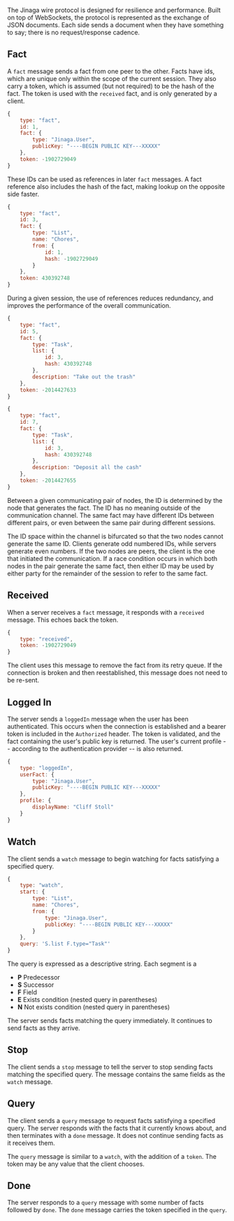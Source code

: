 The Jinaga wire protocol is designed for resilience and performance. Built on top of WebSockets, the protocol is represented as the exchange of JSON documents. Each side sends a document when they have something to say; there is no request/response cadence.

## Fact

A `fact` message sends a fact from one peer to the other. Facts have ids, which are unique only within the scope of the current session. They also carry a token, which is assumed (but not required) to be the hash of the fact. The token is used with the `received` fact, and is only generated by a client.

```JavaScript
{
	type: "fact",
    id: 1,
    fact: {
        type: "Jinaga.User",
        publicKey: "----BEGIN PUBLIC KEY---XXXXX"
    },
    token: -1902729049
}
```

These IDs can be used as references in later `fact` messages. A fact reference also includes the hash of the fact, making lookup on the opposite side faster.

```JavaScript
{
	type: "fact",
    id: 3,
    fact: {
        type: "List",
        name: "Chores",
        from: {
            id: 1,
            hash: -1902729049
        }
    },
    token: 430392748
}
```

During a given session, the use of references reduces redundancy, and improves the performance of the overall communication.

```JavaScript
{
	type: "fact",
    id: 5,
    fact: {
        type: "Task",
        list: {
            id: 3,
            hash: 430392748
        },
        description: "Take out the trash"
    },
    token: -2014427633
}

{
    type: "fact",
    id: 7,
    fact: {
        type: "Task",
        list: {
            id: 3,
            hash: 430392748
        },
        description: "Deposit all the cash"
    },
    token: -2014427655
}
```

Between a given communicating pair of nodes, the ID is determined by the node that generates the fact. The ID has no meaning outside of the communication channel. The same fact may have different IDs between different pairs, or even between the same pair during different sessions.

The ID space within the channel is bifurcated so that the two nodes cannot generate the same ID. Clients generate odd numbered IDs, while servers generate even numbers. If the two nodes are peers, the client is the one that initiated the communication. If a race condition occurs in which both nodes in the pair generate the same fact, then either ID may be used by either party for the remainder of the session to refer to the same fact.

## Received

When a server receives a `fact` message, it responds with a `received` message. This echoes back the token.

```JavaScript
{
    type: "received",
    token: -1902729049
}
```

The client uses this message to remove the fact from its retry queue. If the connection is broken and then reestablished, this message does not need to be re-sent.

## Logged In

The server sends a `loggedIn` message when the user has been authenticated. This occurs when the connection is established and a bearer token is included in the `Authorized` header. The token is validated, and the fact containing the user's public key is returned. The user's current profile -- according to the authentication provider -- is also returned.

```JavaScript
{
    type: "loggedIn",
    userFact: {
        type: "Jinaga.User",
        publicKey: "----BEGIN PUBLIC KEY---XXXXX"
    },
    profile: {
        displayName: "Cliff Stoll"
    }
}
```

## Watch

The client sends a `watch` message to begin watching for facts satisfying a specified query.

```JavaScript
{
    type: "watch",
    start: {
        type: "List",
        name: "Chores",
        from: {
            type: "Jinaga.User",
            publicKey: "----BEGIN PUBLIC KEY---XXXXX"
        }
    },
    query: 'S.list F.type="Task"'
}
```

The query is expressed as a descriptive string. Each segment is a

* **P** Predecessor
* **S** Successor
* **F** Field
* **E** Exists condition (nested query in parentheses)
* **N** Not exists condition (nested query in parentheses)

The server sends facts matching the query immediately. It continues to send facts as they arrive.

## Stop

The client sends a `stop` message to tell the server to stop sending facts matching the specified query. The message contains the same fields as the `watch` message.

## Query

The client sends a `query` message to request facts satisfying a specified query. The server responds with the facts that it currently knows about, and then terminates with a `done` message. It does not continue sending facts as it receives them.

The `query` message is similar to a `watch`, with the addition of a `token`. The token may be any value that the client chooses.

## Done

The server responds to a `query` message with some number of facts followed by `done`. The `done` message carries the token specified in the `query`.
